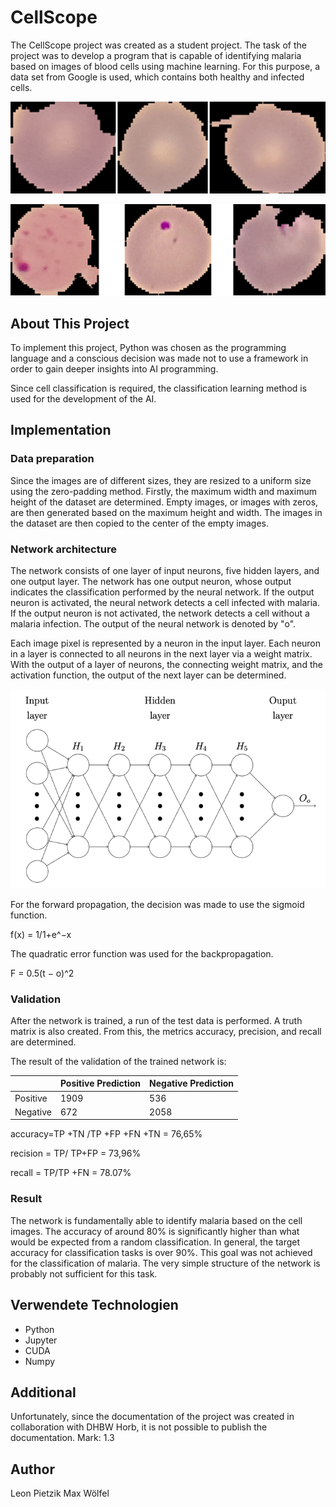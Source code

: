 # CellScope


The CellScope project was created as a student project. The task of the project was to develop a program that is capable of identifying malaria based on images of blood cells using machine learning. For this purpose, a data set from Google is used, which contains both healthy and infected cells.

![uninfected_cell](ImagesReadMe/uninfected.png?raw=true "Title")

![infected_cell](ImagesReadMe/Infected.png?raw=true "Title")

## About This Project

To implement this project, Python was chosen as the programming language and a conscious decision was made not to use a framework in order to gain deeper insights into AI programming.

Since cell classification is required, the classification learning method is used for the development of the AI.

## Implementation

### Data preparation
Since the images are of different sizes, they are resized to a uniform size using the zero-padding method. Firstly, the maximum width and maximum height of the dataset are determined. Empty images, or images with zeros, are then generated based on the maximum height and width. The images in the dataset are then copied to the center of the empty images.


### Network architecture

The network consists of one layer of input neurons, five hidden layers, and one output layer. The network has one output neuron, whose output indicates the classification performed by the neural network. If the output neuron is activated, the neural network detects a cell infected with malaria. If the output neuron is not activated, the network detects a cell without a malaria infection. The output of the neural network is denoted by "o".

Each image pixel is represented by a neuron in the input layer. Each neuron in a layer is connected to all neurons in the next layer via a weight matrix. With the output of a layer of neurons, the connecting weight matrix, and the activation function, the output of the next layer can be determined.


![NeuronalesNetz](ImagesReadMe/NeuronalesNetz.png?raw=true "Title")


For the forward propagation, the decision was made to use the sigmoid function. 

f(x) = 1/1+e^−x

The quadratic error function was used for the backpropagation.

F = 0.5(t − o)^2

### Validation
After the network is trained, a run of the test data is performed. A truth matrix is also created. From this, the metrics accuracy, precision, and recall are determined.

The result of the validation of the trained network is: 

| | Positive Prediction | Negative Prediction |
| ------- | --- | --- |
| Positive | 1909 | 536 |
| Negative | 672 | 2058 |

accuracy=TP +TN /TP +FP +FN +TN     = 76,65%

recision = TP/ TP+FP                = 73,96%

recall = TP/TP +FN                  = 78.07%

### Result

The network is fundamentally able to identify malaria based on the cell images. The accuracy of around 80% is significantly higher than what would be expected from a random classification. In general, the target accuracy for classification tasks is over 90%. This goal was not achieved for the classification of malaria. The very simple structure of the network is probably not sufficient for this task.

## Verwendete Technologien

- Python
- Jupyter
- CUDA
- Numpy


## Additional 

Unfortunately, since the documentation of the project was created in collaboration with DHBW Horb, it is not possible to publish the documentation. Mark: 1.3

## Author

Leon Pietzik
Max Wölfel
